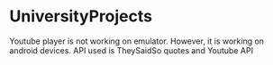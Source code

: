 # UniversityProjects

Youtube player is not working on emulator. However, it is working on android devices.
API used is TheySaidSo quotes and Youtube API
